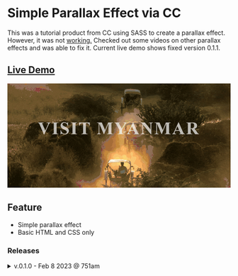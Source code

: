 # Simple Parallax Effect via CC
This was a tutorial product from CC using SASS to create a parallax effect. However, it was not <a href="https://github.com/daryldelrosario/cc-parallax-test/releases/tag/v.0.1.0">working.</a> Checked out some videos on other parallax effects and was able to fix it. Current live demo shows fixed version 0.1.1.

## <a href="https://daryldelrosario.github.io/cc-parallax-test/">Live Demo</a>
<kbd><img src="./cc-parallaxtext-ld_v0.1.1.gif" alt="live demo gif showing current version"></kbd>

## Feature
- Simple parallax effect
- Basic HTML and CSS only

### Releases
<details>
    <summary>v.0.1.0 - Feb 8 2023 @ 751am</summary>   

- Parallax effect not working
- Possible error in fixed images
- Full version report <a href="https://github.com/daryldelrosario/cc-parallax-test/releases/tag/v.0.1.0">here</a>
</details>